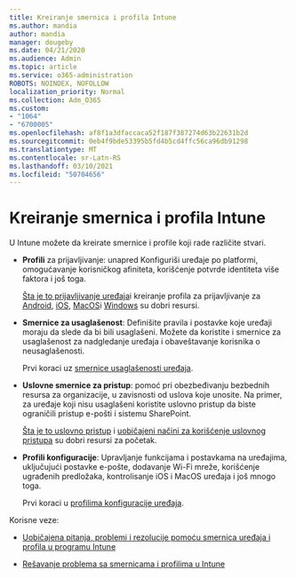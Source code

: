 ```yaml
---
title: Kreiranje smernica i profila Intune
ms.author: mandia
author: mandia
manager: dougeby
ms.date: 04/21/2020
ms.audience: Admin
ms.topic: article
ms.service: o365-administration
ROBOTS: NOINDEX, NOFOLLOW
localization_priority: Normal
ms.collection: Adm_O365
ms.custom:
- "1064"
- "6700005"
ms.openlocfilehash: af8f1a3dfaccaca52f187f387274d63b22631b2d
ms.sourcegitcommit: 0eb4f9bde53395b5fd4b5cd4ffc56ca96db91298
ms.translationtype: MT
ms.contentlocale: sr-Latn-RS
ms.lasthandoff: 03/10/2021
ms.locfileid: "50704656"
---
```

# <a name="creating-intune-policy-and-profiles"></a>Kreiranje smernica i profila Intune

U Intune možete da kreirate smernice i profile koji rade različite stvari.

- **Profili** za prijavljivanje: unapred Konfiguriši uređaje po platformi, omogućavanje korisničkog afiniteta, korišćenje potvrde identiteta više faktora i još toga.

  [Šta je to prijavljivanje uređaja](https://docs.microsoft.com/intune/device-enrollment)i kreiranje profila za prijavljivanje za [Android](https://docs.microsoft.com/intune/android-enroll), [iOS](https://docs.microsoft.com/intune/ios-enroll), [MacOS](https://docs.microsoft.com/intune/macos-enroll)i [Windows](https://docs.microsoft.com/intune/windows-enrollment-methods) su dobri resursi.

- **Smernice za usaglašenost**: Definišite pravila i postavke koje uređaji moraju da slede da bi bili usaglašeni. Možete da koristite i smernice za usaglašenost za nadgledanje uređaja i obaveštavanje korisnika o neusaglašenosti.

  Prvi koraci uz [smernice usaglašenosti uređaja](https://docs.microsoft.com/intune/device-compliance-get-started).
- **Uslovne smernice za pristup**: pomoć pri obezbeđivanju bezbednih resursa za organizacije, u zavisnosti od uslova koje unosite. Na primer, za uređaje koji nisu usaglašeni koristite uslovno pristup da biste ograničili pristup e-pošti i sistemu SharePoint.

  [Šta je to uslovno pristup](https://docs.microsoft.com/intune/conditional-access) i [uobičajeni načini za korišćenje uslovnog pristupa](https://docs.microsoft.com/intune/conditional-access-intune-common-ways-use) su dobri resursi za početak.

- **Profili konfiguracije**: Upravljanje funkcijama i postavkama na uređajima, uključujući postavke e-pošte, dodavanje Wi-Fi mreže, korišćenje ugrađenih predložaka, kontrolisanje iOS i MacOS uređaja i još mnogo toga.

  Prvi koraci u [profilima konfiguracije uređaja](https://docs.microsoft.com/intune/device-profiles).

Korisne veze:

- [Uobičajena pitanja, problemi i rezolucije pomoću smernica uređaja i profila u programu Intune](https://docs.microsoft.com/intune/device-profile-troubleshoot)

- [Rešavanje problema sa smernicama i profilima u Intune](https://docs.microsoft.com/troubleshoot/mem/intune/troubleshoot-policies-in-microsoft-intune)
